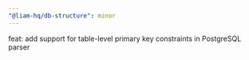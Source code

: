 ```yaml
---
"@liam-hq/db-structure": minor
---
```


feat: add support for table-level primary key constraints in PostgreSQL parser